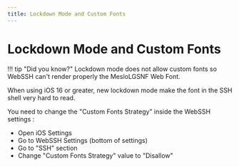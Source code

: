 ```yaml
---
title: Lockdown Mode and Custom Fonts
---
```


# Lockdown Mode and Custom Fonts

!!! tip "Did you know?"
    Lockdown mode does not allow custom fonts so WebSSH can't render properly the MesloLGSNF Web Font.

When using iOS 16 or greater, new lockdown mode make the font in the SSH shell very hard to read.

You need to change the "Custom Fonts Strategy" inside the WebSSH settings :

* Open iOS Settings
* Go to WebSSH Settings (bottom of settings)
* Go to "SSH" section
* Change "Custom Fonts Strategy" value to "Disallow"